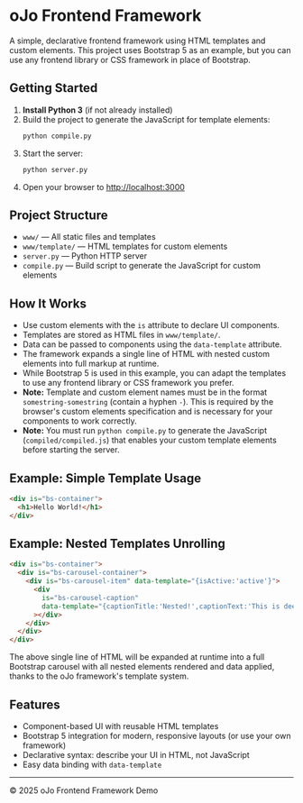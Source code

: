 # oJo Frontend Framework

A simple, declarative frontend framework using HTML templates and custom elements. This project uses Bootstrap 5 as an example, but you can use any frontend library or CSS framework in place of Bootstrap.

## Getting Started

1. **Install Python 3** (if not already installed)
2. Build the project to generate the JavaScript for template elements:
   ```sh
   python compile.py
   ```
3. Start the server:
   ```sh
   python server.py
   ```
4. Open your browser to [http://localhost:3000](http://localhost:3000)

## Project Structure

- `www/` — All static files and templates
- `www/template/` — HTML templates for custom elements
- `server.py` — Python HTTP server
- `compile.py` — Build script to generate the JavaScript for custom elements

## How It Works

- Use custom elements with the `is` attribute to declare UI components.
- Templates are stored as HTML files in `www/template/`.
- Data can be passed to components using the `data-template` attribute.
- The framework expands a single line of HTML with nested custom elements into full markup at runtime.
- While Bootstrap 5 is used in this example, you can adapt the templates to use any frontend library or CSS framework you prefer.
- **Note:** Template and custom element names must be in the format `somestring-somestring` (contain a hyphen `-`). This is required by the browser's custom elements specification and is necessary for your components to work correctly.
- **Note:** You must run `python compile.py` to generate the JavaScript (`compiled/compiled.js`) that enables your custom template elements before starting the server.

## Example: Simple Template Usage

```html
<div is="bs-container">
  <h1>Hello World!</h1>
</div>
```

## Example: Nested Templates Unrolling

```html
<div is="bs-container">
  <div is="bs-carousel-container">
    <div is="bs-carousel-item" data-template="{isActive:'active'}">
      <div
        is="bs-carousel-caption"
        data-template="{captionTitle:'Nested!',captionText:'This is deeply nested.'}"
      ></div>
    </div>
  </div>
</div>
```

The above single line of HTML will be expanded at runtime into a full Bootstrap carousel with all nested elements rendered and data applied, thanks to the oJo framework's template system.

## Features

- Component-based UI with reusable HTML templates
- Bootstrap 5 integration for modern, responsive layouts (or use your own framework)
- Declarative syntax: describe your UI in HTML, not JavaScript
- Easy data binding with `data-template`

---

© 2025 oJo Frontend Framework Demo
